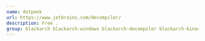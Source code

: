 ```yaml
---
name: dotpeek
url: https://www.jetbrains.com/decompiler/
description: Free .
group: blackarch blackarch-windows blackarch-decompiler blackarch-binary blackarch-reversing
---
```

